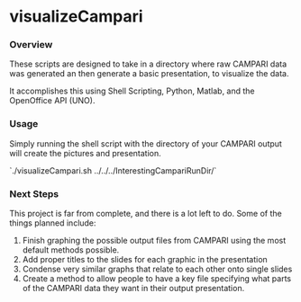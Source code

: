 <h1>visualizeCampari</h1>

<h3>Overview</h3>
<p>
These scripts are designed to take in a directory where raw CAMPARI data was generated an then generate a basic presentation, to visualize the data.
</p>
<p>
It accomplishes this using Shell Scripting, Python, Matlab, and the OpenOffice API (UNO).
</p>

<h3>Usage</h3>
<p>
Simply running the shell script with the directory of your CAMPARI output will create the pictures and presentation.
</p>
<p>`./visualizeCampari.sh ../../../InterestingCampariRunDir/`</p>

<h3>Next Steps</h3>
<p>
This project is far from complete, and there is a lot left to do. Some of the things planned include:
<ol>
<li>Finish graphing the possible output files from CAMPARI using the most default methods possible.</li>
<li>Add proper titles to the slides for each graphic in the presentation</li>
<li>Condense very similar graphs that relate to each other onto single slides</li>
<li>Create a method to allow people to have a key file specifying what parts of the CAMPARI data they want in their output presentation.</li>
</ol>
</p>
